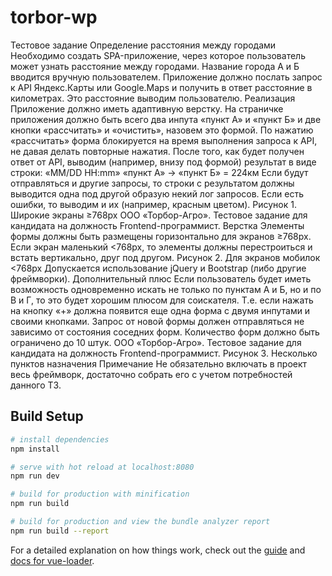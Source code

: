 # torbor-wp

Тестовое задание
Определение расстояния между городами
Необходимо создать SPA-приложение, через которое пользователь может узнать расстояние
между городами. Название города А и Б вводится вручную пользователем. Приложение должно
послать запрос к API Яндекс.Карты или Google.Maps и получить в ответ расстояние в километрах.
Это расстояние выводим пользователю.
Реализация
Приложение должно иметь адаптивную верстку. На страничке приложения должно быть всего два
инпута «пункт А» и «пункт Б» и две кнопки «рассчитать» и «очистить», назовем это формой. По
нажатию «рассчитать» форма блокируется на время выполнения запроса к API, не давая делать
повторные нажатия.
После того, как будет получен ответ от API, выводим (например, внизу под формой) результат в
виде строки:
«MM/DD HH:mm» «пункт А» -> «пункт Б» = 224км
Если будут отправляться и другие запросы, то строки с результатом должны выводится одна под
другой образую некий лог запросов. Если есть ошибки, то выводим и их (например, красным
цветом).
Рисунок 1. Широкие экраны ≥768px
ООО «Торбор-Агро». Тестовое задание для кандидата на должность Frontend-программист.
Верстка
Элементы формы должны быть размещены горизонтально для экранов ≥768px. Если экран
маленький <768px, то элементы должны перестроиться и встать вертикально, друг под другом.
Рисунок 2. Для экранов мобилок <768px
Допускается использование jQuery и Bootstrap (либо другие фреймворки).
Дополнительный плюс
Если пользователь будет иметь возможность одновременно искать не только по пунктам А и Б, но
и по В и Г, то это будет хорошим плюсом для соискателя. Т.е. если нажать на кнопку «+» должна
появится еще одна форма с двумя инпутами и своими кнопками. Запрос от новой формы должен
отправляться не зависимо от состояния соседних форм. Количество форм должно быть
ограничено до 10 штук.
ООО «Торбор-Агро». Тестовое задание для кандидата на должность Frontend-программист.
Рисунок 3. Несколько пунктов назначения
Примечание
Не обязательно включать в проект весь фреймворк, достаточно собрать его с учетом потребностей
данного ТЗ.

## Build Setup

``` bash
# install dependencies
npm install

# serve with hot reload at localhost:8080
npm run dev

# build for production with minification
npm run build

# build for production and view the bundle analyzer report
npm run build --report
```

For a detailed explanation on how things work, check out the [guide](http://vuejs-templates.github.io/webpack/) and [docs for vue-loader](http://vuejs.github.io/vue-loader).
